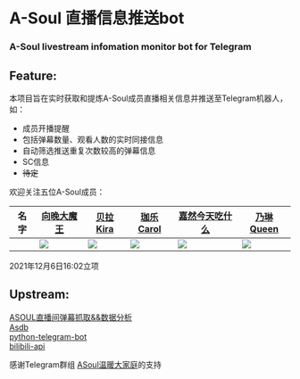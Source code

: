 # A-Soul 直播信息推送bot  
### A-Soul livestream infomation monitor bot for Telegram  
## Feature:  

 本项目旨在实时获取和提炼A-Soul成员直播相关信息并推送至Telegram机器人，如：  
  + 成员开播提醒  
  + 包括弹幕数量、观看人数的实时同接信息
  + 自动筛选推送重复次数较高的弹幕信息
  + SC信息
  + ~~待定~~  

欢迎关注五位A-Soul成员：  

|   名字  |  [向晚大魔王](https://space.bilibili.com/672346917 "向晚大魔王")   | [贝拉Kira ](https://space.bilibili.com/672353429/ "贝拉Kira ")    | [珈乐Carol ](https://space.bilibili.com/351609538/ "珈乐Carol ")                   | [嘉然今天吃什么](https://space.bilibili.com/672328094/ "嘉然今天吃什么")    |  [乃琳Queen](https://space.bilibili.com/672342685/ "乃琳Queen")   | 
| --- | --- | --- |--------------------------------------------------------------------------------| --- | --- | 
|    |  ![](https://i0.hdslb.com/bfs/face/566078c52b408571d8ae5e3bcdf57b2283024c27.jpg)   |    ![](https://i2.hdslb.com/bfs/face/668af440f8a8065743d3fa79cfa8f017905d0065.jpg) | ![](https://i2.hdslb.com/bfs/face/a7fea00016a8d3ffb015b6ed8647cc3ed89cbc63.jpg) |   ![](https://i2.hdslb.com/bfs/face/d399d6f5cf7943a996ae96999ba3e6ae2a2988de.jpg)  |     ![](https://i1.hdslb.com/bfs/face/8895c87082beba1355ea4bc7f91f2786ef49e354.jpg)|  


  

2021年12月6日16:02立项  

## Upstream:  
[ASOUL直播间弹幕抓取&&数据分析](https://github.com/Code4Epoch/Bolaris)  
[Asdb](https://github.com/A-Soul-Database/A-Soul-Database)  
[python-telegram-bot](https://github.com/python-telegram-bot/python-telegram-bot)  
[bilibili-api](https://github.com/MoyuScript/bilibili-api)

感谢Telegram群组 [ASoul温暖大家庭](https://t.me/ASoul_WarmFamily)的支持  

